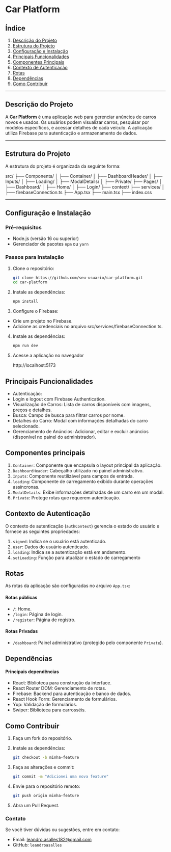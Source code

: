 # Car Platform

## Índice

1. [Descrição do Projeto](#descrição-do-projeto)
2. [Estrutura do Projeto](#estrutura-do-projeto)
3. [Configuração e Instalação](#configuração-e-instalação)
4. [Principais Funcionalidades](#principais-funcionalidades)
5. [Componentes Principais](#componentes-principais)
6. [Contexto de Autenticação](#contexto-de-autenticação)
7. [Rotas](#rotas)
8. [Dependências](#dependências)
9. [Como Contribuir](#como-contribuir)

---

## Descrição do Projeto

A **Car Platform** é uma aplicação web para gerenciar anúncios de carros novos e usados. Os usuários podem visualizar carros, pesquisar por modelos específicos, e acessar detalhes de cada veículo. A aplicação utiliza Firebase para autenticação e armazenamento de dados.

---

## Estrutura do Projeto

A estrutura do projeto é organizada da seguinte forma:

src/ ├── Components/ │ ├── Container/ │ ├── DashboardHeader/ │ ├── Inputs/ │ ├── Loading/ │ ├── ModalDetails/ │ ├── Private/ ├── Pages/ │ ├── Dashboard/ │ ├── Home/ │ ├── Login/ ├── context/ ├── services/ │ ├── firebaseConnection.ts ├── App.tsx ├── main.tsx ├── index.css

---

## Configuração e Instalação

### Pré-requisitos

- Node.js (versão 16 ou superior)
- Gerenciador de pacotes `npm` ou `yarn`

### Passos para Instalação

1. Clone o repositório:

   ```bash
   git clone https://github.com/seu-usuario/car-platform.git
   cd car-platform

   ```

2. Instale as dependências:

   ```bash
   npm install

   ```

3. Configure o Firebase:

- Crie um projeto no Firebase.
- Adicione as credenciais no arquivo src/services/firebaseConnection.ts.

4. Instale as dependências:

   ```bash
   npm run dev

   ```

5. Acesse a aplicação no navegador

   http://localhost:5173

## Principais Funcionalidades

- Autenticação:
- Login e logout com Firebase Authentication.
- Visualização de Carros: Lista de carros disponíveis com imagens, preços e detalhes.
- Busca:
  Campo de busca para filtrar carros por nome.
- Detalhes do Carro: Modal com informações detalhadas do carro selecionado.
- Gerenciamento de Anúncios: Adicionar, editar e excluir anúncios (disponível no painel do administrador).

## Componentes principais

1. `Container`:
   Componente que encapsula o layout principal da aplicação.
2. `DashboardHeader`:
   Cabeçalho utilizado no painel administrativo.
3. `Inputs`: Componente reutilizável para campos de entrada.
4. `loading`: Componente de carregamento exibido durante operações assíncronas.
5. `ModalDetails`: Exibe informações detalhadas de um carro em um modal.
6. `Private`: Protege rotas que requerem autenticação.

## Contexto de Autenticação

O contexto de autenticação (`authContext`) gerencia o estado do usuário e fornece as seguintes propriedades:

1. `signed`: Indica se o usuário está autenticado.
2. `user`: Dados do usuário autenticado.
3. `loading`: Indica se a autenticação está em andamento.
4. `setLoading`: Função para atualizar o estado de carregamento

## Rotas

As rotas da aplicação são configuradas no arquivo `App.tsx`:

#### Rotas públicas

- `/`: Home.
- `/login`: Página de login.
- `/register`: Página de registro.

#### Rotas Privadas

- `/dashboard`: Painel administrativo (protegido pelo componente `Private`).

## Dependências

#### Principais dependências

- React: Biblioteca para construção da interface.
- React Router DOM: Gerenciamento de rotas.
- Firebase: Backend para autenticação e banco de dados.
- React Hook Form: Gerenciamento de formulários.
- Yup: Validação de formulários.
- Swiper: Biblioteca para carrosséis.

## Como Contribuir

1. Faça um fork do repositório.
2. Instale as dependências:

   ```bash
   git checkout -b minha-feature

   ```

3. Faça as alterações e commit:

   ```bash
   git commit -m "Adicionei uma nova feature"

   ```

4. Envie para o repositório remoto:

   ```bash
   git push origin minha-feature

   ```

5. Abra um Pull Request.

### Contato

Se você tiver dúvidas ou sugestões, entre em contato:

- Email: leandro.asalles182@gmail.com
- GitHub: `leandroasalles`
